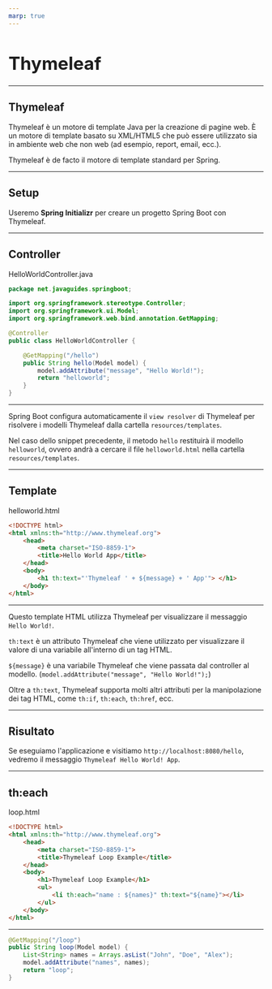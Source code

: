 ```yaml
---
marp: true
---
```


<style>
:root {
  font-family: 'SF Pro Text', serif !important;
}

code {
   font-family:  "Fantasque Sans Mono", monospace !important;
}

h1 {
  font-size: 2.5em !important;
  color: #1E1E1E !important;
}

section{
  justify-content: flex-start;
}

img[alt~="right"] {
  display: block;
  margin: 0 0;
  float: right;
}

img[alt~="center"] {
  display: block;
  margin: 0 auto;
}
</style>

# Thymeleaf

---

## Thymeleaf

Thymeleaf è un motore di template Java per la creazione di pagine web. È un motore di template basato su XML/HTML5 che può essere utilizzato sia in ambiente web che non web (ad esempio, report, email, ecc.).

Thymeleaf è de facto il motore di template standard per Spring.

---

## Setup

Useremo **Spring Initializr** per creare un progetto Spring Boot con Thymeleaf.

---

## Controller

HelloWorldController.java
```java
package net.javaguides.springboot;

import org.springframework.stereotype.Controller;
import org.springframework.ui.Model;
import org.springframework.web.bind.annotation.GetMapping;

@Controller
public class HelloWorldController {

    @GetMapping("/hello")
    public String hello(Model model) {
        model.addAttribute("message", "Hello World!");
        return "helloworld";
    }
}
```

---

Spring Boot configura automaticamente il `view resolver` di Thymeleaf per risolvere i modelli Thymeleaf dalla cartella `resources/templates`.

Nel caso dello snippet precedente, il metodo `hello` restituirà il modello `helloworld`, ovvero andrà a cercare il file `helloworld.html` nella cartella `resources/templates`.

---

## Template

helloworld.html
```html
<!DOCTYPE html>
<html xmlns:th="http://www.thymeleaf.org">
    <head>
        <meta charset="ISO-8859-1">
        <title>Hello World App</title>
    </head>
    <body>
        <h1 th:text="'Thymeleaf ' + ${message} + ' App'"> </h1>
    </body>
</html>
```

---

Questo template HTML utilizza Thymeleaf per visualizzare il messaggio `Hello World!`.

`th:text` è un attributo Thymeleaf che viene utilizzato per visualizzare il valore di una variabile all'interno di un tag HTML.

`${message}` è una variabile Thymeleaf che viene passata dal controller al modello. (`model.addAttribute("message", "Hello World!");`)

Oltre a `th:text`, Thymeleaf supporta molti altri attributi per la manipolazione dei tag HTML, come `th:if`, `th:each`, `th:href`, ecc.

---

## Risultato

Se eseguiamo l'applicazione e visitiamo `http://localhost:8080/hello`, vedremo il messaggio `Thymeleaf Hello World! App`.

---

## th:each

loop.html
```html
<!DOCTYPE html>
<html xmlns:th="http://www.thymeleaf.org">
    <head>
        <meta charset="ISO-8859-1">
        <title>Thymeleaf Loop Example</title>
    </head>
    <body>
        <h1>Thymeleaf Loop Example</h1>
        <ul>
            <li th:each="name : ${names}" th:text="${name}"></li>
        </ul>
    </body>
</html>
```

---

```java
@GetMapping("/loop")
public String loop(Model model) {
    List<String> names = Arrays.asList("John", "Doe", "Alex");
    model.addAttribute("names", names);
    return "loop";
}
```